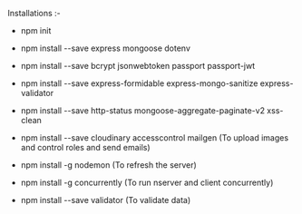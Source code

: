 Installations :-

- npm init

- npm install --save express mongoose dotenv

- npm install --save bcrypt jsonwebtoken passport passport-jwt

- npm install --save express-formidable express-mongo-sanitize express-validator

- npm install --save http-status mongoose-aggregate-paginate-v2 xss-clean

- npm install --save cloudinary accesscontrol mailgen
(To upload images and control roles and send emails)

- npm install -g nodemon
(To refresh the server)

- npm install -g concurrently
(To run nserver and client concurrently)

- npm install --save validator
(To validate data)
